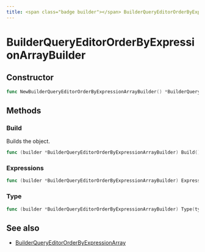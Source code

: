 ```yaml
---
title: <span class="badge builder"></span> BuilderQueryEditorOrderByExpressionArrayBuilder
---
```

# <span class="badge builder"></span> BuilderQueryEditorOrderByExpressionArrayBuilder

## Constructor

```go
func NewBuilderQueryEditorOrderByExpressionArrayBuilder() *BuilderQueryEditorOrderByExpressionArrayBuilder
```
## Methods

### <span class="badge object-method"></span> Build

Builds the object.

```go
func (builder *BuilderQueryEditorOrderByExpressionArrayBuilder) Build() (BuilderQueryEditorOrderByExpressionArray, error)
```

### <span class="badge object-method"></span> Expressions

```go
func (builder *BuilderQueryEditorOrderByExpressionArrayBuilder) Expressions(expressions []cog.Builder[azuremonitor.BuilderQueryEditorOrderByExpression]) *BuilderQueryEditorOrderByExpressionArrayBuilder
```

### <span class="badge object-method"></span> Type

```go
func (builder *BuilderQueryEditorOrderByExpressionArrayBuilder) Type(typeArg azuremonitor.BuilderQueryEditorExpressionType) *BuilderQueryEditorOrderByExpressionArrayBuilder
```

## See also

 * <span class="badge object-type-struct"></span> [BuilderQueryEditorOrderByExpressionArray](./object-BuilderQueryEditorOrderByExpressionArray.md)

